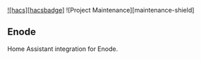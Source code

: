[![hacs][hacsbadge]](hacs)
![Project Maintenance][maintenance-shield]

## Enode

Home Assistant integration for Enode.
